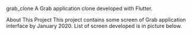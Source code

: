 grab_clone
A Grab application clone developed with Flutter.

About This Project
This project contains some screen of Grab application interface by January 2020. List of screen developed is in picture below.

